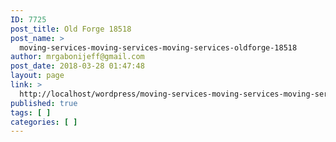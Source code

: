 ```yaml
---
ID: 7725
post_title: Old Forge 18518
post_name: >
  moving-services-moving-services-moving-services-oldforge-18518
author: mrgabonijeff@gmail.com
post_date: 2018-03-28 01:47:48
layout: page
link: >
  http://localhost/wordpress/moving-services-moving-services-moving-services-oldforge-18518/
published: true
tags: [ ]
categories: [ ]
---
```

